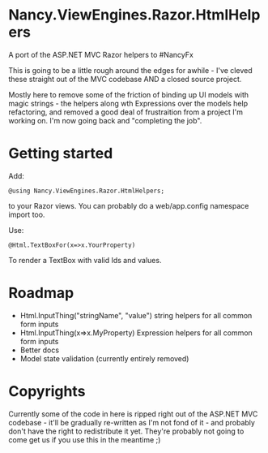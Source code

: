 Nancy.ViewEngines.Razor.HtmlHelpers
===================================

A port of the ASP.NET MVC Razor helpers to #NancyFx

This is going to be a little rough around the edges for awhile - I've cleved these straight out of the MVC codebase AND a closed source project.

Mostly here to remove some of the friction of binding up UI models with magic strings - the helpers along wth Expressions over the models help refactoring, and removed a good deal of frustraition from a project I'm working on. I'm now going back and "completing the job".

# Getting started

Add:

    @using Nancy.ViewEngines.Razor.HtmlHelpers;
  
to your Razor views. You can probably do a web/app.config namespace import too.

Use:

    @Html.TextBoxFor(x=>x.YourProperty)
    
To render a TextBox with valid Ids and values.

# Roadmap

* Html.InputThing("stringName", "value") string helpers for all common form inputs
* Html.InputThing(x=>x.MyProperty) Expression helpers for all common form inputs
* Better docs
* Model state validation (currently entirely removed)

# Copyrights

Currently some of the code in here is ripped right out of the ASP.NET MVC codebase - it'll be gradually re-written as I'm not fond of it - and probably don't have the right to redistribute it yet. They're probably not going to come get us if you use this in the meantime ;)
